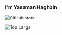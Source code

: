 ### I'm Yasaman Haghbin

![GitHub stats](https://github-readme-stats.vercel.app/api?username=yasamanhbn&show_icons=true&theme=dracula)

![Top Langs](https://github-readme-stats.vercel.app/api/top-langs/?username=yasamanhbn&theme=dracula)
